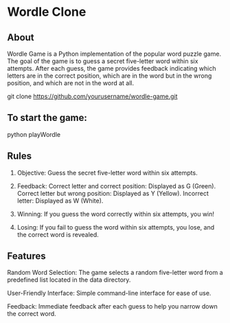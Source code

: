 # Wordle Clone

## About

Wordle Game is a Python implementation of the popular word puzzle game. The goal of the game is to guess a secret five-letter word within six attempts. After each guess, the game provides feedback indicating which letters are in the correct position, which are in the word but in the wrong position, and which are not in the word at all.

git clone https://github.com/yourusername/wordle-game.git

## To start the game:
python playWordle 


## Rules
1. Objective: Guess the secret five-letter word within six attempts.

2. Feedback:
        Correct letter and correct position: Displayed as G (Green).
        Correct letter but wrong position: Displayed as Y (Yellow).
        Incorrect letter: Displayed as W (White).

3. Winning: If you guess the word correctly within six attempts, you win!

4. Losing: If you fail to guess the word within six attempts, you lose, and the correct word is revealed.


## Features
Random Word Selection: The game selects a random five-letter word from a predefined list located in the data directory.

User-Friendly Interface: Simple command-line interface for ease of use.

Feedback: Immediate feedback after each guess to help you narrow down the correct word.
